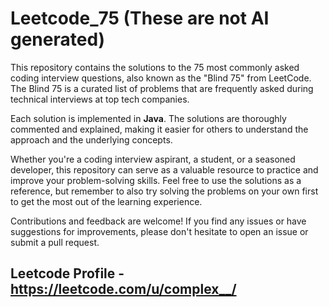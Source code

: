 # Leetcode_75 (These are not AI generated)
This repository contains the solutions to the 75 most commonly asked coding interview questions, also known as the "Blind 75" from LeetCode. The Blind 75 is a curated list of problems that are frequently asked during technical interviews at top tech companies.

Each solution is implemented in **Java**. The solutions are thoroughly commented and explained, making it easier for others to understand the approach and the underlying concepts.

Whether you're a coding interview aspirant, a student, or a seasoned developer, this repository can serve as a valuable resource to practice and improve your problem-solving skills. Feel free to use the solutions as a reference, but remember to also try solving the problems on your own first to get the most out of the learning experience.

Contributions and feedback are welcome! If you find any issues or have suggestions for improvements, please don't hesitate to open an issue or submit a pull request.


## Leetcode Profile - https://leetcode.com/u/complex__/
